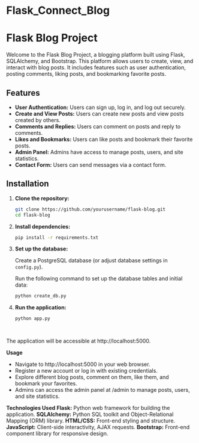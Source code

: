 # Flask_Connect_Blog
# Flask Blog Project

Welcome to the Flask Blog Project, a blogging platform built using Flask, SQLAlchemy, and Bootstrap. This platform allows users to create, view, and interact with blog posts. It includes features such as user authentication, posting comments, liking posts, and bookmarking favorite posts.


## Features

- **User Authentication:** Users can sign up, log in, and log out securely.
- **Create and View Posts:** Users can create new posts and view posts created by others.
- **Comments and Replies:** Users can comment on posts and reply to comments.
- **Likes and Bookmarks:** Users can like posts and bookmark their favorite posts.
- **Admin Panel:** Admins have access to manage posts, users, and site statistics.
- **Contact Form:** Users can send messages via a contact form.

## Installation

1. **Clone the repository:**

   ```bash
   git clone https://github.com/yourusername/flask-blog.git
   cd flask-blog
2. **Install dependencies:**

    ```bash
    pip install -r requirements.txt
3. **Set up the database:**

   Create a PostgreSQL database (or adjust database settings in `config.py`).

   Run the following command to set up the database tables and initial data:

   ```bash
   python create_db.py

4. **Run the application:**

   ```bash
   python app.py

    
The application will be accessible at http://localhost:5000.

**Usage**
-   Navigate to http://localhost:5000 in your web browser.
-   Register a new account or log in with existing credentials.
-   Explore different blog posts, comment on them, like them, and bookmark your favorites.
-   Admins can access the admin panel at /admin to manage posts, users, and site statistics.

**Technologies Used**
**Flask:** Python web framework for building the application.
**SQLAlchemy:** Python SQL toolkit and Object-Relational Mapping (ORM) library.
**HTML/CSS:** Front-end styling and structure.
**JavaScript:** Client-side interactivity, AJAX requests.
**Bootstrap:** Front-end component library for responsive design.
